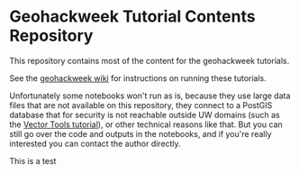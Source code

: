 # Geohackweek Tutorial Contents Repository

This repository contains most of the content for the geohackweek tutorials.

See the [geohackweek wiki](https://github.com/geohackweek/ghw2017/wiki/Running-Jupyter-Notebooks-Locally) for instructions on running these tutorials.

Unfortunately some notebooks won't run as is, because they use large data files that are not available on this repository, they connect to a PostGIS database that for security is not reachable outside UW domains (such as the [Vector Tools tutorial](https://geohackweek.github.io/vector/)), or other technical reasons like that. But you can still go over the code and outputs in the notebooks, and if you're really interested you can contact the author directly.


This is a test

